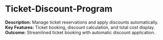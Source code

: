 # Ticket-Discount-Program
**Description:** Manage ticket reservations and apply discounts automatically.
**Key Features:** Ticket booking, discount calculation, and total cost display.
**Outcome:** Streamlined ticket booking with automatic discount application.
